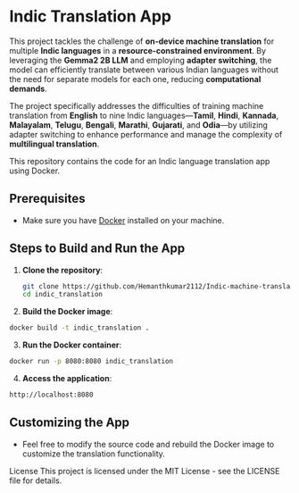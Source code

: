 # Indic Translation App

This project tackles the challenge of **on-device machine translation** for multiple **Indic languages** in a **resource-constrained environment**. By leveraging the **Gemma2 2B LLM** and employing **adapter switching**, the model can efficiently translate between various Indian languages without the need for separate models for each one, reducing **computational demands**. 

The project specifically addresses the difficulties of training machine translation from **English** to nine Indic languages—**Tamil**, **Hindi**, **Kannada**, **Malayalam**, **Telugu**, **Bengali**, **Marathi**, **Gujarati**, and **Odia**—by utilizing adapter switching to enhance performance and manage the complexity of **multilingual translation**.


This repository contains the code for an Indic language translation app using Docker.

## Prerequisites

- Make sure you have [Docker](https://www.docker.com/products/docker-desktop) installed on your machine.

## Steps to Build and Run the App

1. **Clone the repository**:
   ```bash
   git clone https://github.com/Hemanthkumar2112/Indic-machine-translation-gemma2-2B
   cd indic_translation
    ```
2. **Build the Docker image**:
```bash
docker build -t indic_translation .
```
3. **Run the Docker container**:
```bash
docker run -p 8080:8080 indic_translation
```
4. **Access the application**:
```bash
http://localhost:8080
```
## Customizing the App
- Feel free to modify the source code and rebuild the Docker image to customize the translation functionality.

License
This project is licensed under the MIT License - see the LICENSE file for details.


